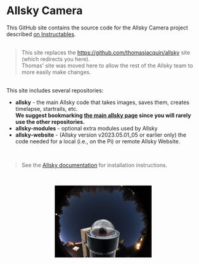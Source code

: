 # Allsky Camera

This GitHub site contains the source code for the Allsky Camera project described [on Instructables](http://www.instructables.com/id/Wireless-All-Sky-Camera/).
&nbsp;  
&nbsp;   
> This site replaces the https://github.com/thomasjacquin/allsky site (which redirects you here).<br>Thomas' site was moved here to allow the rest of the Allsky team to more easily make changes.

&nbsp;   
This site includes several repositories:
*  **allsky** - the main Allsky code that takes images, saves them, creates timelapse, startrails, etc.<br>**We suggest bookmarking [the main allsky page](https://github.com/AllskyTeam/allsky) since you will rarely use the other repositories.**
*  **allsky-modules** - optional extra modules used by Allsky
*  **allsky-website** - (Allsky version v2023.05.01_05 or earlier only)  the code needed for a local (i.e., on the Pi) or remote Allsky Website.

&nbsp;
> See the [Allsky documentation](https://htmlpreview.github.io/?https://raw.githubusercontent.com/AllskyTeam/allsky/master/html/documentation/index.html) for installation instructions.

&nbsp;
<p align="center">
<img src="https://github.com/AllskyTeam/allsky/blob/master/assets/allsky_camera.png" width="50%" title="Example of an allsky camera">
</p>
